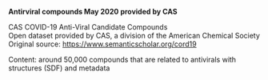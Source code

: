 <B>Antirviral compounds May 2020 provided by CAS</B>

CAS COVID-19 Anti-Viral Candidate Compounds   
Open dataset provided by CAS, a division of the American Chemical Society  
Original source: https://www.semanticscholar.org/cord19  


Content: around 50,000 compounds that are related to antivirals with structures (SDF) and metadata  

